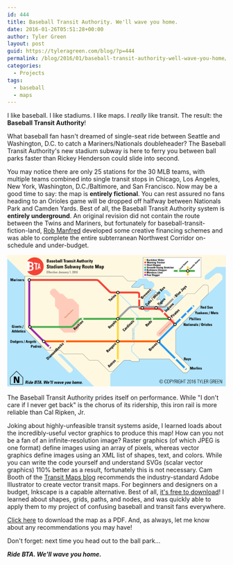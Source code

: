 ```yaml
---
id: 444
title: Baseball Transit Authority. We'll wave you home.
date: 2016-01-26T05:51:28+00:00
author: Tyler Green
layout: post
guid: https://tyleragreen.com/blog/?p=444
permalink: /blog/2016/01/baseball-transit-authority-well-wave-you-home/
categories:
  - Projects
tags:
  - baseball
  - maps
---
```

I like baseball. I like stadiums. I like maps. I _really_ like transit. The result: the **Baseball Transit Authority**!

What baseball fan hasn't dreamed of single-seat ride between Seattle and Washington, D.C. to catch a Mariners/Nationals doubleheader? The Baseball Transit Authority's new stadium subway is here to ferry you between ball parks faster than Rickey Henderson could slide into second.

You may notice there are only 25 stations for the 30 MLB teams, with multiple teams combined into single transit stops in Chicago, Los Angeles, New York, Washington, D.C./Baltimore, and San Francisco. Now may be a good time to say: the map is **entirely fictional**. You can rest assured no fans heading to an Orioles game will be dropped off halfway between Nationals Park and Camden Yards. Best of all, the Baseball Transit Authority system is **entirely underground**. An original revision did not contain the route between the Twins and Mariners, but fortunately for baseball-transit-fiction-land, <a href="http://mlb.mlb.com/mlb/history/mlb_history_people.jsp?story=com_bio_10" target="_blank">Rob Manfred</a> developed some creative financing schemes and was able to complete the entire subterranean Northwest Corridor on-schedule and under-budget.

<div style="text-align:center"><img src="/assets/img/2016-01-26/bta_map.png" alt="Baseball Transit Authority Subway Map"></div>

The Baseball Transit Authority prides itself on performance. While "I don't care if I never get back" is the chorus of its ridership, this iron rail is more reliable than Cal Ripken, Jr.

Joking about highly-unfeasible transit systems aside, I learned loads about the incredibly-useful vector graphics to produce this map! How can you not be a fan of an infinite-resolution image? Raster graphics (of which JPEG is one format) define images using an array of pixels, whereas vector graphics define images using an XML list of shapes, text, and colors. While you can write the code yourself and understand SVGs (scalar vector graphics) 110% better as a result, fortunately this is not necessary. Cam Booth of the <a href="http://transitmaps.tumblr.com/" target="_blank">Transit Maps blog</a> recommends the industry-standard Adobe Illustrator to create vector transit maps. For beginners and designers on a budget, Inkscape is a capable alternative. Best of all, <a href="https://inkscape.org/en/download/" target="_blank">it's free to download</a>! I learned about shapes, grids, paths, and nodes, and was quickly able to apply them to my project of confusing baseball and transit fans everywhere.

[Click here](/assets/img/2016-01-26/bta_map.pdf) to download the map as a PDF. And, as always, let me know about any recommendations you may have!

Don't forget: next time you head out to the ball park&#8230;

**_Ride BTA. We'll wave you home._**
